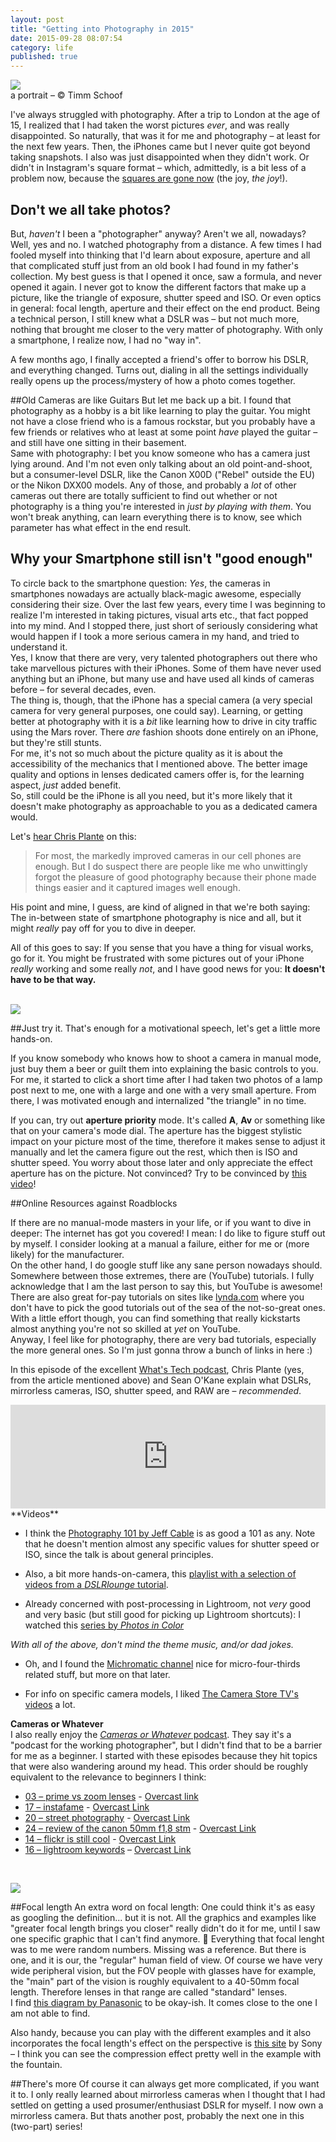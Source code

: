 ```yaml
---
layout: post
title: "Getting into Photography in 2015"
date: 2015-09-28 08:07:54
category: life
published: true
---
```


<p class="pic"><a href="https://www.flickr.com/photos/timm_schoof/21772001021/in/dateposted-public/"><img src="http://blog.timmschoof.com/images/m.jpg"></a><br>a portrait – © Timm Schoof</p>


I've always struggled with photography. After a trip to London at the age of 15, I realized that I had taken the worst pictures *ever*, and was really disappointed. So naturally, that was it for me and photography – at least for the next few years. Then, the iPhones came but I never quite got beyond taking snapshots. I also was just disappointed when they didn't work. Or didn't in Instagram's square format – which, admittedly, is a bit less of a problem now, because the [squares are gone now](http://www.theverge.com/2015/8/27/9212523/instagram-full-size-photos-portrait-landscape) (the joy, *the joy*!).



## Don't we all take photos?
But, *haven't* I been a "photographer" anyway? Aren't we all, nowadays?  
Well, yes and no. I watched photography from a distance. A few times I had fooled myself into thinking that I'd learn about exposure, aperture and all that complicated stuff  just from an old book I had found in my father's collection. My best guess is that I opened it once, saw a formula, and never opened it again. I never got to know the different factors that make up a picture, like the triangle of exposure, shutter speed and ISO. Or even optics in general: focal length, aperture and their effect on the end product.
Being a technical person, I still knew what a DSLR was – but not much more, nothing that brought me closer to the very matter of photography. With only a smartphone, I realize now, I had no "way in".

A few months ago, I finally accepted a friend's offer to borrow his DSLR, and everything changed. Turns out, dialing in all the settings individually really opens up the process/mystery of how a photo comes together.

##Old Cameras are like Guitars
But let me back up a bit. I found that photography as a hobby is a bit like learning to play the guitar. You might not have a close friend who is a famous rockstar, but you probably have a few friends or relatives who at least at some point *have* played the guitar – and still have one sitting in their basement.  
Same with photography: I bet you know someone who has a camera just lying around. And I'm not even only talking about an old point-and-shoot, but a consumer-level DSLR, like the Canon X00D ("Rebel" outside the EU) or the Nikon DXX00 models. Any of those, and probably a *lot* of other cameras out there are totally sufficient to find out whether or not photography is a thing you're interested in *just by playing with them*. You won't break anything, can learn everything there is to know, see which parameter has what effect in the end result. 

## Why your Smartphone still isn't "good enough"
To circle back to the smartphone question: *Yes*, the cameras in smartphones nowadays are actually black-magic awesome, especially considering their size. Over the last few years, every time I was beginning to realize I'm interested in taking pictures, visual arts etc., that fact popped into my mind. And I stopped there, just short of  seriously considering what would happen if I took a more serious camera in my hand, and tried to understand it.  
Yes, I know that there are very, very talented photographers out there who take marvellous pictures with their iPhones. Some of them have never used anything but an iPhone, but many use and have used all kinds of cameras before – for several decades, even.  
The thing is, though, that the iPhone has a special camera (a very special camera for very general purposes, one could say). Learning, or getting better at photography with it is a *bit* like learning how to drive in city traffic using the Mars rover. There *are* fashion shoots done entirely on an iPhone, but they're still stunts.  
For me, it's not so much about the picture quality as it is about the accessibility of the mechanics that I mentioned above. The better image quality and options in lenses dedicated camers offer is, for the learning aspect, *just* added benefit.  
So, still could be the iPhone is all you need, but it's more likely that it doesn't make photography as approachable to you as a dedicated camera would.



Let's [hear Chris Plante](http://www.theverge.com/2015/1/20/7852911/why-you-should-buy-a-camera) on this: 
> For most, the markedly improved cameras in our cell phones are enough. But I do suspect there are people like me who unwittingly forgot the pleasure of good photography because their phone made things easier and it captured images well enough.

His point and mine, I guess, are kind of aligned in that we're both saying: The in-between state of smartphone photography is nice and all, but it might *really* pay off for you to dive in deeper.

All of this goes to say: If you sense that you have a thing for visual works, go for it. You might be frustrated with some pictures out of your iPhone *really* working and some really *not*, and I have good news for you: **It doesn't have to be that way.**  
<br>
<p class="pic"><a href="https://www.flickr.com/photos/timm_schoof/20233538435/in/dateposted-public/"><img src="http://blog.timmschoof.com/images/shark.jpg"></a></p>
##Just try it.
That's enough for a motivational speech, let's get a little more hands-on.

If you know somebody who knows how to shoot a camera in manual mode, just buy them a beer or guilt them into explaining the basic controls to you. For me, it started to click a short time after I had taken two photos of a lamp post next to me, one with a large and one with a very small aperture. From there, I was motivated enough and internalized "the triangle" in no time.

If you can, try out **aperture priority** mode. It's called **A**, **Av** or something like that on your camera's mode dial. The aperture has the biggest stylistic impact on your picture most of the time, therefore it makes sense to adjust it manually and let the camera figure out the rest, which then is ISO and shutter speed. You worry about those later and only appreciate the effect aperture has on the picture. Not convinced? Try to be convinced by [this video](http://www.youtube.com/watch?v=pUlg4KFLaP0)!

##Online Resources against Roadblocks

If there are no manual-mode masters in your life, or if you want to dive in deeper: The internet has got you covered! I mean: I do like to figure stuff out by myself. I consider looking at a manual a failure, either for me or (more likely) for the manufacturer.  
On the other hand, I do google stuff like any sane person nowadays should. Somewhere between those extremes, there are (YouTube) tutorials. I fully acknowledge that I am the last person to say this, but YouTube is awesome! There are also great for-pay tutorials on sites like [lynda.com](http://www.lynda.com) where you don't have to pick the good tutorials out of the sea of the not-so-great ones. With a little effort though, you can find something that really kickstarts almost anything you're not so skilled at *yet* on YouTube.  
Anyway, I feel like for photography, there are very bad tutorials, especially the more general ones. So I'm just gonna throw a bunch of links in here :)

In this episode of the excellent [What's Tech podcast](http://www.theverge.com/whatstech/2015/4/28/8505035/cameras-photography-explainer-whats-tech), Chris Plante (yes, from the article mentioned above) and Sean O'Kane explain what DSLRs, mirrorless cameras, ISO, shutter speed, and RAW are – *recommended*.  


<iframe width="100%" height="166" scrolling="no" frameborder="no" src="https://w.soundcloud.com/player/?url=https%3A//api.soundcloud.com/tracks/202905516&color=ff5500"></iframe>
<br>
**Videos**

* I think the [Photography 101 by Jeff Cable](http://www.youtube.com/watch?v=ksqfTapOk3o) is as good a 101 as any. Note that he doesn't mention almost any specific values for shutter speed or ISO, since the talk is about general principles.

* Also, a bit more hands-on-camera, this [playlist with a selection of videos from a *DSLRlounge* tutorial](https://www.youtube.com/playlist?list=PLOO4twNsXoAC9EPqg3L-iTg6zspoI8yxX). 

* Already concerned with post-processing in Lightroom, not *very* good and very basic (but still good for picking up Lightroom shortcuts): I watched this [series by *Photos in Color*](https://www.youtube.com/playlist?list=PL3jDvU7Nxe6GB4Wi01s9kN27XHVPso6D9)

*With all of the above, don't mind the theme music, and/or dad jokes.*

* Oh, and I found the [Michromatic channel](https://www.youtube.com/channel/UCR197vf4rMrxZn-S_H0nE8w) nice for micro-four-thirds related stuff, but more on that later. 

* For info on specific camera models, I liked [The Camera Store TV's videos](https://www.youtube.com/user/TheCameraStoreTV) a lot.

**Cameras or Whatever**  
I also really enjoy the [*Cameras or Whatever* podcast](http://stalman.com/camerasorwhatever/). They say it's a "podcast for the working photographer", but I didn't find that to be a barrier for me as a beginner. I started with these episodes because they hit topics that were also wandering around my head. This order should be roughly equivalent to the relevance to beginners I think:

* [03 – prime vs zoom lenses](http://stalman.com/camerasorwhatever/3) - [Overcast link](https://overcast.fm/+D7s5_U1_0)
* [17 – instafame](http://stalman.com/camerasorwhatever/17) - [Overcast Link](https://overcast.fm/+D7s6WCGLw)
* [20 – street photography](http://stalman.com/camerasorwhatever/20) - [Overcast Link](https://overcast.fm/+D7s6qcrOU)
* [24 – review of the canon 50mm f1,8 stm](http://stalman.com/camerasorwhatever/24) - [Overcast Link](https://overcast.fm/+D7s4-MFe0)
* [14 – flickr is still cool](http://stalman.com/camerasorwhatever/14) - [Overcast Link](https://overcast.fm/+D7s73u0rY)
* [16 – lightroom keywords](http://stalman.com/camerasorwhatever/16) – [Overcast Link](https://overcast.fm/+D7s5HGrTo)


<br>
<p class="pic"><a href="https://www.flickr.com/photos/timm_schoof/20458819624/in/dateposted-public/"><img src="http://blog.timmschoof.com/images/walker.jpg"></a></p>

##Focal length
An extra word on focal length: One could think it's as easy as googling the definition... but it is not. All the graphics and examples like "greater focal length brings you closer" really didn't do it for me, until I saw one specific graphic that I can't find anymore.  🎉
Everything that focal lenght was to me were random numbers. Missing was a reference. But there is one, and it is our, the "regular" human field of view. Of course we have very wide peripheral vision, but the FOV people with glasses have for example, the "main" part of the vision is roughly equivalent to a 40-50mm focal length. Therefore lenses in that range are called "standard" lenses.  
I find [this diagram by Panasonic](http://av.jpn.support.panasonic.com/support/global/cs/dsc/knowhow/knowhow12.html) to be okay-ish. It comes close to the one I am not able to find.

Also handy, because you can play with the different examples and it also incorporates the focal length's effect on the perspective is [this site](http://www.sony.net/Products/di/en-us/products/lenses/basics/focalLength.html)  by Sony – I think you can see the compression effect pretty well in the example with the fountain.

##There's more
Of course it can always get more complicated, if you want it to. I only really learned about mirrorless cameras when I thought that I had settled on getting a used prosumer/enthusiast DSLR for myself. I now own a mirrorless camera. But thats another post, probably the next one in this (two-part) series!